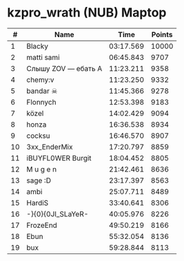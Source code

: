 # kzpro_wrath (NUB) Maptop

|  # | Name | Time | Points |
|-------------- | -------------- | -------------- | -------------- | 
| 1 | Blacky | 03:17.569 | 10000 | 
| 2 | matti sami | 06:45.843 | 9707 | 
| 3 | Слышу ZOV — ебать А | 11:23.211 | 9358 | 
| 4 | chemy:v | 11:23.250 | 9332 | 
| 5 | bandar ☠ | 11:45.366 | 9278 | 
| 6 | Flonnych | 12:53.398 | 9183 | 
| 7 | közel | 14:02.429 | 9094 | 
| 8 | honza | 16:36.538 | 8934 | 
| 9 | cocksu | 16:46.570 | 8907 | 
| 10 | 3xx_EnderMix | 17:20.797 | 8859 | 
| 11 | iBUYFL0WER Burgit | 18:04.452 | 8805 | 
| 12 | M u g e n | 21:42.461 | 8636 | 
| 13 | sage :D | 23:17.397 | 8563 | 
| 14 | ambi | 25:07.711 | 8489 | 
| 15 | HardiS | 33:40.641 | 8306 | 
| 16 | -}{0}{0JI_SLaYeR- | 40:05.976 | 8226 | 
| 17 | FrozeEnd | 49:50.219 | 8166 | 
| 18 | Ebun | 55:32.054 | 8136 | 
| 19 | bux | 59:28.844 | 8113 | 

